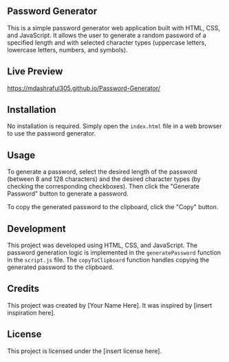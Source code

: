 ## Password Generator

This is a simple password generator web application built with HTML, CSS, and JavaScript. It allows the user to generate a random password of a specified length and with selected character types (uppercase letters, lowercase letters, numbers, and symbols). 

## Live Preview

<a href="https://mdashraful305.github.io/Password-Generator">https://mdashraful305.github.io/Password-Generator/</a>


## Installation

No installation is required. Simply open the `index.html` file in a web browser to use the password generator.

## Usage

To generate a password, select the desired length of the password (between 8 and 128 characters) and the desired character types (by checking the corresponding checkboxes). Then click the "Generate Password" button to generate a password.

To copy the generated password to the clipboard, click the "Copy" button.

## Development

This project was developed using HTML, CSS, and JavaScript. The password generation logic is implemented in the `generatePassword` function in the `script.js` file. The `copyToClipboard` function handles copying the generated password to the clipboard.

## Credits

This project was created by [Your Name Here]. It was inspired by [insert inspiration here].

## License

This project is licensed under the [insert license here].
